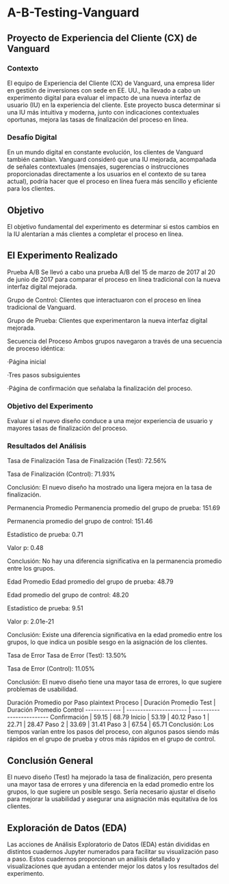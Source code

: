 # A-B-Testing-Vanguard

## Proyecto de Experiencia del Cliente (CX) de Vanguard

### Contexto

El equipo de Experiencia del Cliente (CX) de Vanguard, una empresa líder en gestión de inversiones con sede en EE. UU., ha llevado a cabo un experimento digital para evaluar el impacto de una nueva interfaz de usuario (IU) en la experiencia del cliente. Este proyecto busca determinar si una IU más intuitiva y moderna, junto con indicaciones contextuales oportunas, mejora las tasas de finalización del proceso en línea.

### Desafío Digital

En un mundo digital en constante evolución, los clientes de Vanguard también cambian. Vanguard consideró que una IU mejorada, acompañada de señales contextuales (mensajes, sugerencias o instrucciones proporcionadas directamente a los usuarios en el contexto de su tarea actual), podría hacer que el proceso en línea fuera más sencillo y eficiente para los clientes.

## Objetivo

El objetivo fundamental del experimento es determinar si estos cambios en la IU alentarían a más clientes a completar el proceso en línea.

## El Experimento Realizado

Prueba A/B
Se llevó a cabo una prueba A/B del 15 de marzo de 2017 al 20 de junio de 2017 para comparar el proceso en línea tradicional con la nueva interfaz digital mejorada.

Grupo de Control: Clientes que interactuaron con el proceso en línea tradicional de Vanguard.

Grupo de Prueba: Clientes que experimentaron la nueva interfaz digital mejorada.

Secuencia del Proceso
Ambos grupos navegaron a través de una secuencia de proceso idéntica:

·Página inicial

·Tres pasos subsiguientes

·Página de confirmación que señalaba la finalización del proceso.

### Objetivo del Experimento

Evaluar si el nuevo diseño conduce a una mejor experiencia de usuario y mayores tasas de finalización del proceso.

### Resultados del Análisis

Tasa de Finalización
Tasa de Finalización (Test): 72.56%

Tasa de Finalización (Control): 71.93%

Conclusión: El nuevo diseño ha mostrado una ligera mejora en la tasa de finalización.

Permanencia Promedio
Permanencia promedio del grupo de prueba: 151.69

Permanencia promedio del grupo de control: 151.46

Estadístico de prueba: 0.71

Valor p: 0.48

Conclusión: No hay una diferencia significativa en la permanencia promedio entre los grupos.

Edad Promedio
Edad promedio del grupo de prueba: 48.79

Edad promedio del grupo de control: 48.20

Estadístico de prueba: 9.51

Valor p: 2.01e-21

Conclusión: Existe una diferencia significativa en la edad promedio entre los grupos, lo que indica un posible sesgo en la asignación de los clientes.

Tasa de Error
Tasa de Error (Test): 13.50%

Tasa de Error (Control): 11.05%

Conclusión: El nuevo diseño tiene una mayor tasa de errores, lo que sugiere problemas de usabilidad.

Duración Promedio por Paso
plaintext
Proceso       | Duración Promedio Test | Duración Promedio Control
------------- | ---------------------- | -------------------------
Confirmación  | 59.15                  | 68.79
Inicio        | 53.19                  | 40.12
Paso 1        | 22.71                  | 28.47
Paso 2        | 33.69                  | 31.41
Paso 3        | 67.54                  | 65.71
Conclusión: Los tiempos varían entre los pasos del proceso, con algunos pasos siendo más rápidos en el grupo de prueba y otros más rápidos en el grupo de control.

## Conclusión General
El nuevo diseño (Test) ha mejorado la tasa de finalización, pero presenta una mayor tasa de errores y una diferencia en la edad promedio entre los grupos, lo que sugiere un posible sesgo. Sería necesario ajustar el diseño para mejorar la usabilidad y asegurar una asignación más equitativa de los clientes.

## Exploración de Datos (EDA)
Las acciones de Análisis Exploratorio de Datos (EDA) están divididas en distintos cuadernos Jupyter numerados para facilitar su visualización paso a paso. Estos cuadernos proporcionan un análisis detallado y visualizaciones que ayudan a entender mejor los datos y los resultados del experimento.